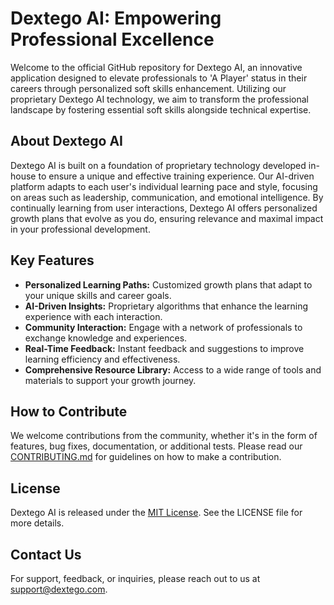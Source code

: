 # Dextego AI: Empowering Professional Excellence

Welcome to the official GitHub repository for Dextego AI, an innovative application designed to elevate professionals to 'A Player' status in their careers through personalized soft skills enhancement. Utilizing our proprietary Dextego AI technology, we aim to transform the professional landscape by fostering essential soft skills alongside technical expertise.

## About Dextego AI

Dextego AI is built on a foundation of proprietary technology developed in-house to ensure a unique and effective training experience. Our AI-driven platform adapts to each user's individual learning pace and style, focusing on areas such as leadership, communication, and emotional intelligence. By continually learning from user interactions, Dextego AI offers personalized growth plans that evolve as you do, ensuring relevance and maximal impact in your professional development.

## Key Features

- **Personalized Learning Paths:** Customized growth plans that adapt to your unique skills and career goals.
- **AI-Driven Insights:** Proprietary algorithms that enhance the learning experience with each interaction.
- **Community Interaction:** Engage with a network of professionals to exchange knowledge and experiences.
- **Real-Time Feedback:** Instant feedback and suggestions to improve learning efficiency and effectiveness.
- **Comprehensive Resource Library:** Access to a wide range of tools and materials to support your growth journey.

## How to Contribute

We welcome contributions from the community, whether it's in the form of features, bug fixes, documentation, or additional tests. Please read our [CONTRIBUTING.md](CONTRIBUTING.md) for guidelines on how to make a contribution.

## License

Dextego AI is released under the [MIT License](LICENSE). See the LICENSE file for more details.

## Contact Us

For support, feedback, or inquiries, please reach out to us at [support@dextego.com](mailto:sean@dextego.com).
